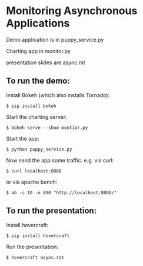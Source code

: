 Monitoring Asynchronous Applications
====================================

Demo application is in puppy_service.py

Charting app in monitor.py

presentation slides are async.rst

To run the demo:
----------------

Install Bokeh (which also installs Tornado):

    $ pip install bokeh

Start the charting server:

    $ bokeh serve --show montior.py

Start the app:

    $ python puppy_service.py

Now send the app some traffic. e.g. via curl:

    $ curl localhost:8888

or via apache bench:

    $ ab -c 10 -n 800 "http://localhost:8888/"


To run the presentation:
------------------------

Install hovercraft:

    $ pip install hovercraft

Run the presentation:

    $ hovercraft async.rst
    